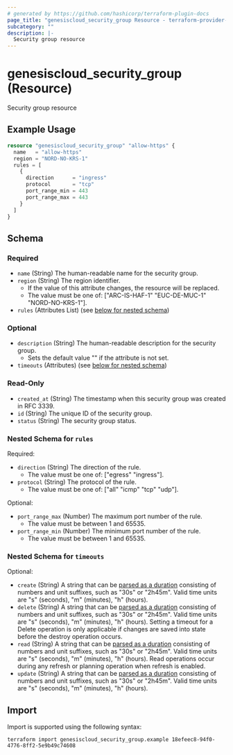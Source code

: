 ```yaml
---
# generated by https://github.com/hashicorp/terraform-plugin-docs
page_title: "genesiscloud_security_group Resource - terraform-provider-genesiscloud"
subcategory: ""
description: |-
  Security group resource
---
```


# genesiscloud_security_group (Resource)

Security group resource

## Example Usage

```terraform
resource "genesiscloud_security_group" "allow-https" {
  name   = "allow-https"
  region = "NORD-NO-KRS-1"
  rules = [
    {
      direction      = "ingress"
      protocol       = "tcp"
      port_range_min = 443
      port_range_max = 443
    }
  ]
}
```

<!-- schema generated by tfplugindocs -->
## Schema

### Required

- `name` (String) The human-readable name for the security group.
- `region` (String) The region identifier.
  - If the value of this attribute changes, the resource will be replaced.
  - The value must be one of: ["ARC-IS-HAF-1" "EUC-DE-MUC-1" "NORD-NO-KRS-1"].
- `rules` (Attributes List) (see [below for nested schema](#nestedatt--rules))

### Optional

- `description` (String) The human-readable description for the security group.
  - Sets the default value "" if the attribute is not set.
- `timeouts` (Attributes) (see [below for nested schema](#nestedatt--timeouts))

### Read-Only

- `created_at` (String) The timestamp when this security group was created in RFC 3339.
- `id` (String) The unique ID of the security group.
- `status` (String) The security group status.

<a id="nestedatt--rules"></a>
### Nested Schema for `rules`

Required:

- `direction` (String) The direction of the rule.
  - The value must be one of: ["egress" "ingress"].
- `protocol` (String) The protocol of the rule.
  - The value must be one of: ["all" "icmp" "tcp" "udp"].

Optional:

- `port_range_max` (Number) The maximum port number of the rule.
  - The value must be between 1 and 65535.
- `port_range_min` (Number) The minimum port number of the rule.
  - The value must be between 1 and 65535.


<a id="nestedatt--timeouts"></a>
### Nested Schema for `timeouts`

Optional:

- `create` (String) A string that can be [parsed as a duration](https://pkg.go.dev/time#ParseDuration) consisting of numbers and unit suffixes, such as "30s" or "2h45m". Valid time units are "s" (seconds), "m" (minutes), "h" (hours).
- `delete` (String) A string that can be [parsed as a duration](https://pkg.go.dev/time#ParseDuration) consisting of numbers and unit suffixes, such as "30s" or "2h45m". Valid time units are "s" (seconds), "m" (minutes), "h" (hours). Setting a timeout for a Delete operation is only applicable if changes are saved into state before the destroy operation occurs.
- `read` (String) A string that can be [parsed as a duration](https://pkg.go.dev/time#ParseDuration) consisting of numbers and unit suffixes, such as "30s" or "2h45m". Valid time units are "s" (seconds), "m" (minutes), "h" (hours). Read operations occur during any refresh or planning operation when refresh is enabled.
- `update` (String) A string that can be [parsed as a duration](https://pkg.go.dev/time#ParseDuration) consisting of numbers and unit suffixes, such as "30s" or "2h45m". Valid time units are "s" (seconds), "m" (minutes), "h" (hours).

## Import

Import is supported using the following syntax:

```shell
terraform import genesiscloud_security_group.example 18efeec8-94f0-4776-8ff2-5e9b49c74608
```
